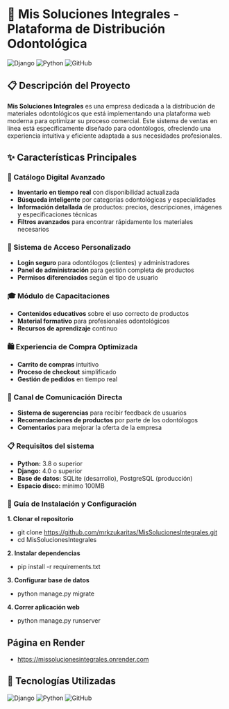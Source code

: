 # 🦷 Mis Soluciones Integrales - Plataforma de Distribución Odontológica

![Django](https://img.shields.io/badge/Django-092E20?style=for-the-badge&logo=django&logoColor=green)
![Python](https://img.shields.io/badge/Python-FFD43B?style=for-the-badge&logo=python&logoColor=blue)
![GitHub](https://img.shields.io/badge/GitHub-100000?style=for-the-badge&logo=github&logoColor=white)

## 📋 Descripción del Proyecto

**Mis Soluciones Integrales** es una empresa dedicada a la distribución de materiales odontológicos que está implementando una plataforma web moderna para optimizar su proceso comercial. Este sistema de ventas en línea está específicamente diseñado para odontólogos, ofreciendo una experiencia intuitiva y eficiente adaptada a sus necesidades profesionales.

## ✨ Características Principales

### 🛒 Catálogo Digital Avanzado
- **Inventario en tiempo real** con disponibilidad actualizada
- **Búsqueda inteligente** por categorías odontológicas y especialidades
- **Información detallada** de productos: precios, descripciones, imágenes y especificaciones técnicas
- **Filtros avanzados** para encontrar rápidamente los materiales necesarios

### 🔐 Sistema de Acceso Personalizado
- **Login seguro** para odontólogos (clientes) y administradores
- **Panel de administración** para gestión completa de productos
- **Permisos diferenciados** según el tipo de usuario

### 🎓 Módulo de Capacitaciones
- **Contenidos educativos** sobre el uso correcto de productos
- **Material formativo** para profesionales odontológicos
- **Recursos de aprendizaje** continuo

### 🛍️ Experiencia de Compra Optimizada
- **Carrito de compras** intuitivo
- **Proceso de checkout** simplificado
- **Gestión de pedidos** en tiempo real

### 💬 Canal de Comunicación Directa
- **Sistema de sugerencias** para recibir feedback de usuarios
- **Recomendaciones de productos** por parte de los odontólogos
- **Comentarios** para mejorar la oferta de la empresa

### 📋 Requisitos del sistema
- **Python:** 3.8 o superior
- **Django:** 4.0 o superior
- **Base de datos:** SQLite (desarrollo), PostgreSQL (producción)
- **Espacio disco:** mínimo 100MB
  
### 🚀 Guía de Instalación y Configuración

**1. Clonar el repositorio**
- git clone https://github.com/mrkzukaritas/MisSolucionesIntegrales.git
- cd MisSolucionesIntegrales

**2. Instalar dependencias**
- pip install -r requirements.txt

**3. Configurar base de datos**
- python manage.py migrate

**4. Correr aplicación web**
- python manage.py runserver
  
## Página en Render 
- https://missolucionesintegrales.onrender.com



## 🚀 Tecnologías Utilizadas

![Django](https://img.shields.io/badge/Django-092E20?style=for-the-badge&logo=django&logoColor=green)
![Python](https://img.shields.io/badge/Python-FFD43B?style=for-the-badge&logo=python&logoColor=blue)
![GitHub](https://img.shields.io/badge/GitHub-100000?style=for-the-badge&logo=github&logoColor=white)
